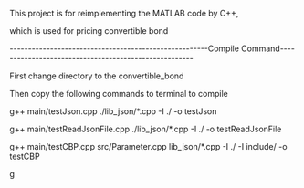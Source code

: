 This project is for reimplementing the MATLAB code by C++,

which is used for pricing convertible bond


------------------------------------------------------Compile Command------------------------------------------------------

First change directory to the convertible_bond

Then copy the following commands to terminal to compile

g++ main/testJson.cpp ./lib_json/*.cpp -I ./ -o testJson

g++ main/testReadJsonFile.cpp ./lib_json/*.cpp -I ./ -o testReadJsonFile

g++ main/testCBP.cpp src/Parameter.cpp lib_json/*.cpp -I ./ -I include/ -o testCBP

g